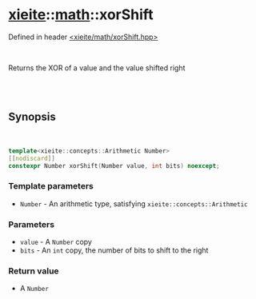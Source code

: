 # [xieite](../xieite.md)::[math](../math.md)::xorShift
Defined in header [<xieite/math/xorShift.hpp>](../../include/xieite/math/xorShift.hpp)

<br/>

Returns the XOR of a value and the value shifted right

<br/><br/>

## Synopsis

<br/>

```cpp
template<xieite::concepts::Arithmetic Number>
[[nodiscard]]
constexpr Number xorShift(Number value, int bits) noexcept;
```
### Template parameters
- `Number` - An arithmetic type, satisfying `xieite::concepts::Arithmetic`
### Parameters
- `value` - A `Number` copy
- `bits` - An `int` copy, the number of bits to shift to the right
### Return value
- A `Number`
